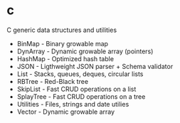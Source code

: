 # c
C generic data structures and utilities
- BinMap - Binary growable map
- DynArray - Dynamic growable array (pointers)
- HashMap - Optimized hash table
- JSON - Ligthweight JSON parser + Schema validator
- List - Stacks, queues, deques, circular lists
- RBTree - Red-Black tree
- SkipList - Fast CRUD operations on a list
- SplayTree - Fast CRUD operations on a tree
- Utilities - Files, strings and date utilies
- Vector - Dynamic growable array

